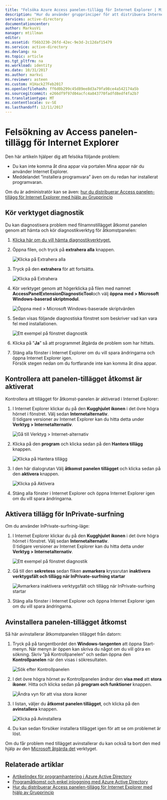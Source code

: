```yaml
---
title: "Felsöka Azure Access panelen-tillägg för Internet Explorer | Microsoft Docs"
description: "Hur du använder grupprinciper för att distribuera Internet Explorer-tillägget för Mina appar portalen."
services: active-directory
documentationcenter: 
author: MarkusVi
manager: mtillman
editor: 
ms.assetid: f56b3230-26fd-42ec-9e3d-2c12daf15479
ms.service: active-directory
ms.devlang: na
ms.topic: article
ms.tgt_pltfrm: na
ms.workload: identity
ms.date: 10/31/2017
ms.author: markvi
ms.reviewer: asteen
ms.custom: H1Hack27Feb2017
ms.openlocfilehash: ff6d0b299c45d89ee8d3a79fa98ce4a542174a5b
ms.sourcegitcommit: e266df9f97d04acfc4a843770fadfd8edf4fa2b7
ms.translationtype: MT
ms.contentlocale: sv-SE
ms.lasthandoff: 12/11/2017
---
```

# <a name="troubleshooting-the-access-panel-extension-for-internet-explorer"></a>Felsökning av Access panelen-tillägg för Internet Explorer
Den här artikeln hjälper dig att felsöka följande problem:

* Du kan inte komma åt dina appar via portalen Mina appar när du använder Internet Explorer.
* Meddelandet ”installera programvara” även om du redan har installerat programvaran.

Om du är administratör kan se även: [hur du distribuerar Access panelen-tillägg för Internet Explorer med hjälp av Grupprincip](active-directory-saas-ie-group-policy.md)

## <a name="run-the-diagnostic-tool"></a>Kör verktyget diagnostik
Du kan diagnostisera problem med filnamnstillägget åtkomst panelen genom att hämta och kör diagnostikverktyg för åtkomstpanelen:

1. [Klicka här om du vill hämta diagnostikverktyget.](https://account.activedirectory.windowsazure.com/applications/AccessPanelExtensionDiagnosticTool/AccessPanelExtensionDiagnosticTool.zip)
2. Öppna filen, och tryck på **extrahera alla** knappen.
   
    ![Klicka på Extrahera alla](./media/active-directory-saas-ie-troubleshooting/extract1.png)
3. Tryck på den **extrahera** för att fortsätta.
   
    ![Klicka på Extrahera](./media/active-directory-saas-ie-troubleshooting/extract2.png)
4. Kör verktyget genom att högerklicka på filen med namnet **AccessPanelExtensionDiagnosticTool**och välj **öppna med > Microsoft Windows-baserad skriptmodul**.
   
    ![Öppna med > Microsoft Windows-baserade skriptvärden](./media/active-directory-saas-ie-troubleshooting/open_tool.png)
5. Sedan visas följande diagnostiska fönstret som beskriver vad kan vara fel med installationen.
   
    ![Ett exempel på fönstret diagnostik](./media/active-directory-saas-ie-troubleshooting/tool_preview.png)
6. Klicka på ”**Ja**” så att programmet åtgärda de problem som har hittats.
7. Stäng alla fönster i Internet Explorer om du vill spara ändringarna och öppna Internet Explorer igen.<br />Försök stegen nedan om du fortfarande inte kan komma åt dina appar.

## <a name="check-that-the-access-panel-extension-is-enabled"></a>Kontrollera att panelen-tillägget åtkomst är aktiverat
Kontrollera att tillägget för åtkomst-panelen är aktiverad i Internet Explorer:

1. I Internet Explorer klickar du på den **Kugghjulet ikonen** i det övre högra hörnet i fönstret. Välj sedan **Internetalternativ**.<br />(I tidigare versioner av Internet Explorer kan du hitta detta under **Verktyg > Internetalternativ**.
   
    ![Gå till Verktyg > Internet-alternativ](./media/active-directory-saas-ie-troubleshooting/internetoptions.png)
2. Klicka på den **program** och klicka sedan på den **Hantera tillägg** knappen.
   
    ![Klicka på Hantera tillägg](./media/active-directory-saas-ie-troubleshooting/internetoptions_programs.png)
3. I den här dialogrutan Välj **åtkomst panelen tillägget** och klicka sedan på den **aktivera** knappen.
   
    ![Klicka på Aktivera](./media/active-directory-saas-ie-troubleshooting/enableaddon.png)
4. Stäng alla fönster i Internet Explorer och öppna Internet Explorer igen om du vill spara ändringarna.

## <a name="enable-extensions-for-inprivate-browsing"></a>Aktivera tillägg för InPrivate-surfning
Om du använder InPrivate-surfning-läge:

1. I Internet Explorer klickar du på den **Kugghjulet ikonen** i det övre högra hörnet i fönstret. Välj sedan **Internetalternativ**.<br />(I tidigare versioner av Internet Explorer kan du hitta detta under **Verktyg > Internetalternativ**.
   
    ![Ett exempel på fönstret diagnostik](./media/active-directory-saas-ie-troubleshooting/inprivateoptions.png)
2. Gå till den **sekretess** sedan fliken **avmarkera** kryssrutan **inaktivera verktygsfält och tillägg när InPrivate-surfning startar**</p>
   
    ![Avmarkera inaktivera verktygsfält och tillägg när InPrivate-surfning startar](./media/active-directory-saas-ie-troubleshooting/enabletoolbars.png)
3. Stäng alla fönster i Internet Explorer och öppna Internet Explorer igen om du vill spara ändringarna.

## <a name="uninstall-the-access-panel-extension"></a>Avinstallera panelen-tillägget åtkomst
Så här avinstallerar åtkomstpanelen tillägget från datorn:

1. Tryck på på tangentbordet den **Windows-tangenten** att öppna Start-menyn. När menyn är öppen kan skriva du något om du vill göra en sökning. Skriv ”på Kontrollpanelen” och sedan öppna den **Kontrollpanelen** när den visas i sökresultaten.
   
    ![Sök efter Kontrollpanelen](./media/active-directory-saas-ie-troubleshooting/search_sm.png)
2. I det övre högra hörnet av Kontrollpanelen ändrar den **visa med** att **stora ikoner**. Hitta och klicka sedan på **program och funktioner** knappen.
   
    ![Ändra vyn för att visa stora ikoner](./media/active-directory-saas-ie-troubleshooting/control_panel.png)
3. I listan, väljer du **åtkomst panelen tillägget**, och klicka på den **avinstallera** knappen.
   
    ![Klicka på Avinstallera](./media/active-directory-saas-ie-troubleshooting/uninstall.png)
4. Du kan sedan försöker installera tillägget igen för att se om problemet är löst.

Om du får problem med tillägget avinstallerar du kan också ta bort den med hjälp av den [Microsoft åtgärda det](https://go.microsoft.com/?linkid=9779673) verktyget.

## <a name="related-articles"></a>Relaterade artiklar
* [Artikelindex för programhantering i Azure Active Directory](active-directory-apps-index.md)
* [Programåtkomst och enkel inloggning med Azure Active Directory](active-directory-appssoaccess-whatis.md)
* [Hur du distribuerar Access panelen-tillägg för Internet Explorer med hjälp av Grupprincip](active-directory-saas-ie-group-policy.md)

